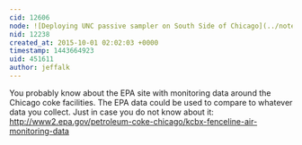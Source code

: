 ```yaml
---
cid: 12606
node: ![Deploying UNC passive sampler on South Side of Chicago](../notes/AmberWise/09-23-2015/deploying-unc-passive-sampler-on-south-side-of-chicago)
nid: 12238
created_at: 2015-10-01 02:02:03 +0000
timestamp: 1443664923
uid: 451611
author: jeffalk
---
```


You probably know about the EPA site with monitoring data around the Chicago coke facilities. The EPA data could be used to compare to whatever data you collect. Just in case you do not know about it:
http://www2.epa.gov/petroleum-coke-chicago/kcbx-fenceline-air-monitoring-data